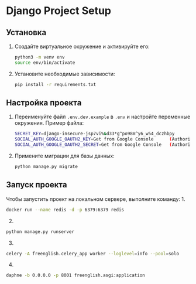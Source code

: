 # Django Project Setup


## Установка

1. Создайте виртуальное окружение и активируйте его:

    ```bash
    python3 -m venv env
    source env/bin/activate
    ```

2. Установите необходимые зависимости:

    ```bash
    pip install -r requirements.txt
    ```

## Настройка проекта

1. Переименуйте файл `.env.dev.example` в `.env` и настройте переменные окружения. Пример файла:

    ```bash
    SECRET_KEY=django-insecure-jsp7vi%&d33*g^po98m^y6_w54_dczhbpy
    SOCIAL_AUTH_GOOGLE_OAUTH2_KEY=Get from Google Console      (Authorized redirect URIs for google authentification http://localhost:8000/accounts/complete/google-oauth2/)
    SOCIAL_AUTH_GOOGLE_OAUTH2_SECRET=Get from Google Console   (Authorized redirect URIs for google authentification http://localhost:8000/accounts/complete/google-oauth2/)
    ```

2. Примените миграции для базы данных:

    ```bash
    python manage.py migrate
    ```


## Запуск проекта

Чтобы запустить проект на локальном сервере, выполните команду:
1.
```bash
docker run --name redis -d -p 6379:6379 redis
```

2.

```bash
python manage.py runserver
```

3.

```bash
celery -A freenglish.celery_app worker --loglevel=info --pool=solo
```

4.

```bash
daphne -b 0.0.0.0 -p 8001 freenglish.asgi:application
```

